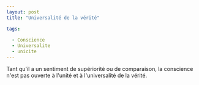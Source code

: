 ```yaml
---
layout: post
title: "Universalité de la vérité"

tags:
    
  - Conscience 
  - Universalite  
  - unicite
---
```


Tant qu'il a un sentiment de supériorité ou de comparaison, la conscience n'est pas ouverte à l'unité et à l'universalité de la vérité.
